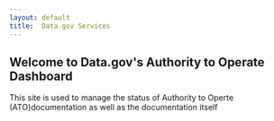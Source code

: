 ```yaml
---
layout: default
title:  Data.gov Services
---
```


## Welcome to Data.gov's Authority to Operate Dashboard

This site is used to manage the status of Authority to Operte (ATO)documentation as well as the documentation itself
